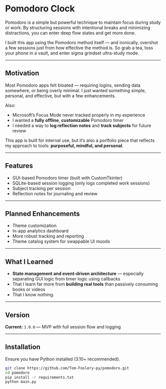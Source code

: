 # Pomodoro Clock

Pomodoro is a simple but powerful technique to maintain focus during study or work. By structuring sessions with intentional breaks and minimizing distractions, you can enter deep flow states and get more done.

I built this app using the Pomodoro method itself — and ironically, overshot a few sessions just from how effective the method is. So grab a tea, toss your phone in a vault, and enter sigma grindset ultra-study mode.

---

## Motivation

Most Pomodoro apps felt bloated — requiring logins, sending data somewhere, or being overly minimal. I just wanted something simple, personal, and effective, but with a few enhancements.

Also:
- Microsoft’s Focus Mode never tracked properly in my experience
- I wanted a **fully offline**, **customizable** Pomodoro timer
- I needed a way to **log reflection notes** and **track subjects** for future review

This app is built for internal use, but it’s also a portfolio piece that reflects my approach to tools: **purposeful, mindful, and personal**.

---

## Features

- GUI-based Pomodoro timer (built with CustomTkinter)
- SQLite-based session logging (only logs completed work sessions)
- Subject tracking per session
- Reflection notes for journaling and review

---

## Planned Enhancements

- Theme customization
- In-app analytics dashboard
- More robust tracking and reporting
- Theme catalog system for swappable UI moods

---

## What I Learned

- **State management and event-driven architecture** — especially separating GUI logic from timer logic using callbacks
- That I learn far more from **building real tools** than passively consuming books or videos
- That I know nothing. 

---

## Version

**Current:** `1.0.0` — MVP with full session flow and logging

---

## Installation

Ensure you have Python installed (3.10+ recommended).

```bash
git clone https://github.com/Tom-Foolery-py/pomodoro.git
cd pomodoro
pip install -r requirements.txt
python main.py
```